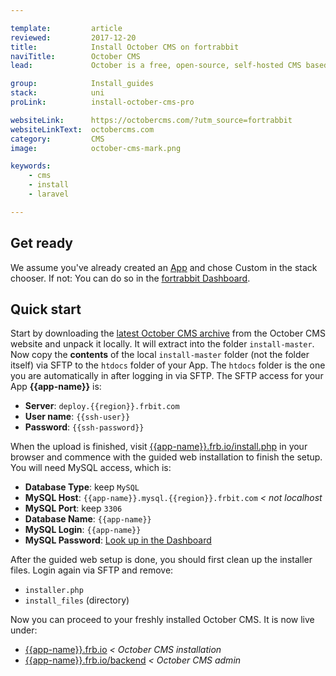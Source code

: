 ```yaml
---

template:         article
reviewed:         2017-12-20
title:            Install October CMS on fortrabbit
naviTitle:        October CMS
lead:             October is a free, open-source, self-hosted CMS based on the Laravel PHP framework. Learn how to install and use it on fortrabbit.

group:            Install_guides
stack:            uni
proLink:          install-october-cms-pro

websiteLink:      https://octobercms.com/?utm_source=fortrabbit
websiteLinkText:  octobercms.com
category:         CMS
image:            october-cms-mark.png

keywords:
    - cms
    - install
    - laravel

---
```



## Get ready

We assume you've already created an [App](/app) and chose Custom in the stack chooser. If not: You can do so in the [fortrabbit Dashboard](/dashboard).

<!--

TODO: Frank: what about root path here? in the pro article we say to set the root path. In some other Uni articles we also do. Can't see a pattern here!

-->

## Quick start

Start by downloading the [latest October CMS archive](http://octobercms.com/download) from the October CMS website and unpack it locally. It will extract into the folder `install-master`. Now copy the **contents** of the local `install-master` folder (not the folder itself) via SFTP to the `htdocs` folder of your App. The `htdocs` folder is the one you are automatically in after logging in via SFTP. The SFTP access for your App **{{app-name}}** is:

* **Server**: `deploy.{{region}}.frbit.com`
* **User name**: `{{ssh-user}}`
* **Password**: `{{ssh-password}}`

When the upload is finished, visit [{{app-name}}.frb.io/install.php](https://{{app-name}}.frb.io/install.php) in your browser and commence with the guided web installation to finish the setup. You will need MySQL access, which is:

* **Database Type**: keep `MySQL`
* **MySQL Host**: `{{app-name}}.mysql.{{region}}.frbit.com` _< not localhost_
* **MySQL Port**: keep `3306`
* **Database Name**: `{{app-name}}`
* **MySQL Login**: `{{app-name}}`
* **MySQL Password**: [Look up in the Dashboard](https://dashboard.fortrabbit.com/apps/{{app-name}}#mysql)

After the guided web setup is done, you should first clean up the installer files. Login again via SFTP and remove:

* `installer.php`
* `install_files` (directory)

Now you can proceed to your freshly installed October CMS. It is now live under:

* [{{app-name}}.frb.io](https://{{app-name}}.frb.io) _< October CMS installation_
* [{{app-name}}.frb.io/backend](https://{{app-name}}.frb.io/backend) _< October CMS admin_
